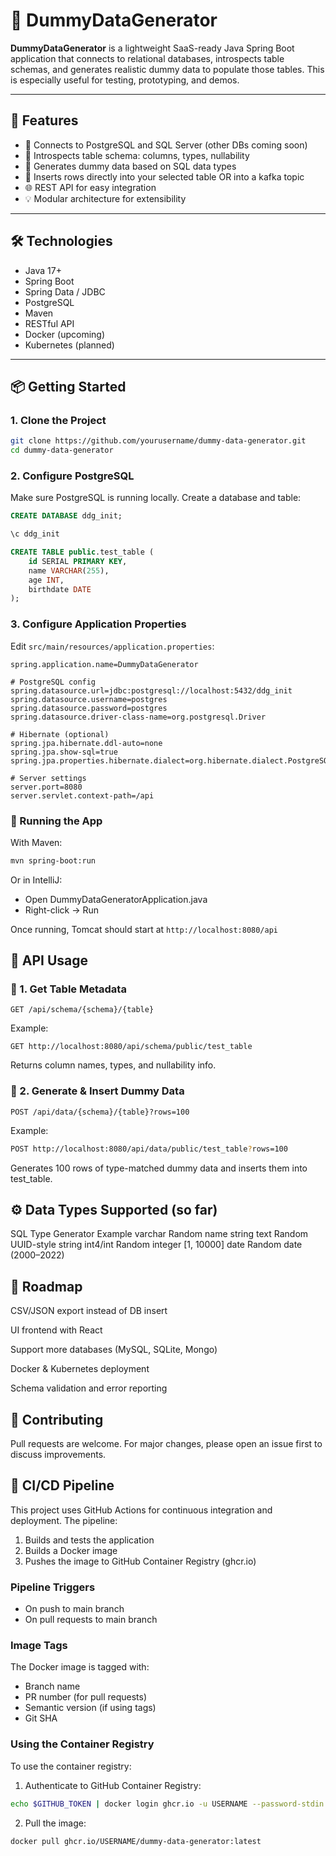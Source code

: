 # 🧪 DummyDataGenerator

**DummyDataGenerator** is a lightweight SaaS-ready Java Spring Boot application that connects to relational databases, introspects table schemas, and generates realistic dummy data to populate those tables. This is especially useful for testing, prototyping, and demos.

---

## 🚀 Features

- 🔌 Connects to PostgreSQL and SQL Server (other DBs coming soon)
- 🧠 Introspects table schema: columns, types, nullability
- 🤖 Generates dummy data based on SQL data types
- 📝 Inserts rows directly into your selected table OR into a kafka topic
- 🌐 REST API for easy integration
- 💡 Modular architecture for extensibility

---

## 🛠️ Technologies

- Java 17+
- Spring Boot
- Spring Data / JDBC
- PostgreSQL
- Maven
- RESTful API
- Docker (upcoming)
- Kubernetes (planned)

---

## 📦 Getting Started

### 1. **Clone the Project**

```bash
git clone https://github.com/yourusername/dummy-data-generator.git
cd dummy-data-generator
```

### 2. Configure PostgreSQL
Make sure PostgreSQL is running locally. Create a database and table:

```sql
CREATE DATABASE ddg_init;

\c ddg_init

CREATE TABLE public.test_table (
    id SERIAL PRIMARY KEY,
    name VARCHAR(255),
    age INT,
    birthdate DATE
);
```
### 3. Configure Application Properties
Edit `src/main/resources/application.properties`:

```
spring.application.name=DummyDataGenerator

# PostgreSQL config
spring.datasource.url=jdbc:postgresql://localhost:5432/ddg_init
spring.datasource.username=postgres
spring.datasource.password=postgres
spring.datasource.driver-class-name=org.postgresql.Driver

# Hibernate (optional)
spring.jpa.hibernate.ddl-auto=none
spring.jpa.show-sql=true
spring.jpa.properties.hibernate.dialect=org.hibernate.dialect.PostgreSQLDialect

# Server settings
server.port=8080
server.servlet.context-path=/api
```

### 🧪 Running the App
With Maven:
```bash
mvn spring-boot:run
```
Or in IntelliJ:
* Open DummyDataGeneratorApplication.java 
* Right-click → Run

Once running, Tomcat should start at `http://localhost:8080/api`

## 📡 API Usage
### 🧠 1. Get Table Metadata
```pgsql
GET /api/schema/{schema}/{table}
```
Example:

```pgsql
GET http://localhost:8080/api/schema/public/test_table
```
Returns column names, types, and nullability info.

### 🧬 2. Generate & Insert Dummy Data
```pgsql
POST /api/data/{schema}/{table}?rows=100
```

Example:

```bash
POST http://localhost:8080/api/data/public/test_table?rows=100
```
Generates 100 rows of type-matched dummy data and inserts them into test_table.

## ⚙️ Data Types Supported (so far)
SQL Type	Generator Example
varchar	Random name string
text	Random UUID-style string
int4/int	Random integer [1, 10000]
date	Random date (2000–2022)

## 🔧 Roadmap
 CSV/JSON export instead of DB insert

 UI frontend with React

 Support more databases (MySQL, SQLite, Mongo)

 Docker & Kubernetes deployment

 Schema validation and error reporting

## 🤝 Contributing
Pull requests are welcome. For major changes, please open an issue first to discuss improvements.

## 🚀 CI/CD Pipeline

This project uses GitHub Actions for continuous integration and deployment. The pipeline:

1. Builds and tests the application
2. Builds a Docker image
3. Pushes the image to GitHub Container Registry (ghcr.io)

### Pipeline Triggers
- On push to main branch
- On pull requests to main branch

### Image Tags
The Docker image is tagged with:
- Branch name
- PR number (for pull requests)
- Semantic version (if using tags)
- Git SHA

### Using the Container Registry

To use the container registry:

1. Authenticate to GitHub Container Registry:
```bash
echo $GITHUB_TOKEN | docker login ghcr.io -u USERNAME --password-stdin
```

2. Pull the image:
```bash
docker pull ghcr.io/USERNAME/dummy-data-generator:latest
```